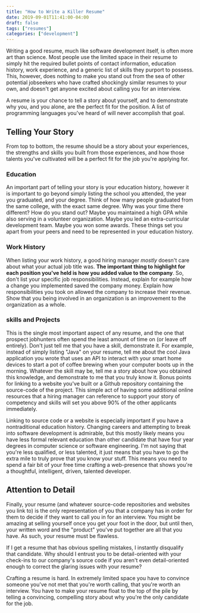 ```yaml
---
title: "How to Write a Killer Resume"
date: 2019-09-01T11:41:00-04:00
draft: false
tags: ["resumes"]
categories: ["development"]
---
```


Writing a good resume, much like software development itself, is often more art than science. Most people use the limited space in their resume to simply hit the required bullet points of contact information, education history, work experience, and a generic list of skills they purport to possess. This, however, does nothing to make you stand out from the sea of other potential jobseekers who have crafted shockingly similar resumes to your own, and doesn't get anyone excited about calling you for an interview.

A resume is your chance to tell a story about yourself, and to demonstrate why you, and you alone, are the perfect fit for the position. A list of programming languages you've heard of will never accomplish that goal.

## Telling Your Story

From top to bottom, the resume should be a story about your experiences, the strengths and skills you built from those experiences, and how those talents you've cultivated will be a perfect fit for the job you're applying for.

### Education

An important part of telling your story is your education history, however it is important to go beyond simply listing the school you attended, the year you graduated, and your degree. Think of how many people graduated from the same college, with the exact same degree. Why was your time there different? How do you stand out? Maybe you maintained a high GPA while also serving in a volunteer organization. Maybe you led an extra-curricular development team. Maybe you won some awards. These things set you apart from your peers and need to be represented in your education history.

### Work History

When listing your work history, a good hiring manager _mostly_ doesn't care about what your actual job title was. **The important thing to highlight for each position you've held is how you added value to the company**. So, don't list your specific job responsibilities. Instead, explain for example how a change you implemented saved the company money. Explain how responsibilities you took on allowed the company to increase their revenue. Show that you being involved in an organization is an improvement to the organization as a whole.

### skills and Projects

This is the single most important aspect of any resume, and the one that prospect jobhunters often spend the least amount of time on (or leave off entirely). Don't just tell me that you have a skill, demonstrate it. For example, instead of simply listing "Java" on your resume, tell me about the cool Java application you wrote that uses an API to interact with your smart home devices to start a pot of coffee brewing when your computer boots up in the morning. Whatever the skill may be, tell me a story about how you obtained this knowledge, and demonstrate to me that you truly know it. Bonus points for linking to a website you've built or a Github repository containing the source-code of the project. This simple act of having some additional online resources that a hiring manager can reference to support your story of competency and skills will set you above 90% of the other applicants immediately.

Linking to source code or a website is especially important if you have a nontraditional education history. Changing careers and attempting to break into software development is admirable, but this mostly likely means you have less formal relevant education than other candidate that have four year degrees in computer science or software engineering. I'm not saying that you're less qualified, or less talented, it just means that you have to go the extra mile to truly prove that you know your stuff. This means you need to spend a fair bit of your free time crafting a web-presence that shows you're a thoughtful, intelligent, driven, talented developer.

## Attention to Detail

Finally, your resume (and whatever source-code repositories and websites you link to) is the only representation of you that a company has in order for them to decide if they want to call you in for an interview. You might be amazing at selling yourself once you get your foot in the door, but until then, your written word and the "product" you've put together are all that you have. As such, your resume must be flawless.

If I get a resume that has obvious spelling mistakes, I instantly disqualify that candidate. Why should I entrust you to be detail-oriented with your check-ins to our company's source code if you aren't even detail-oriented enough to correct the glaring issues with your resume?

Crafting a resume is hard. In extremely limited space you have to convince someone you've not met that you're worth calling, that you're worth an interview. You have to make your resume float to the top of the pile by telling a convincing, compelling story about why you're the only candidate for the job.
